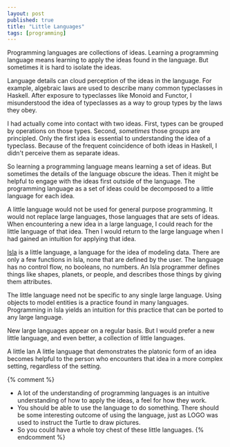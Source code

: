 ```yaml
---
layout: post
published: true 
title: "Little Languages"
tags: [programming]
---
```


Programming languages are collections of ideas.
Learning a programming language means learning to apply the ideas found in the
language.
But sometimes it is hard to isolate the ideas.

Language details can cloud perception of the ideas in the language.
For example, algebraic laws are used to describe many common typeclasses in
Haskell.
After exposure to typeclasses like Monoid and Functor, I misunderstood the idea
of typeclasses as a way to group types by the laws they obey.

I had actually come into contact with two ideas.
First, types can be grouped by operations on those types.
Second, _sometimes_ those groups are principled.
Only the first idea is essential to understanding the idea of a typeclass.
Because of the frequent coincidence of both ideas in Haskell, I didn't perceive
them as separate ideas.

So learning a programming language means learning a set of ideas.
But sometimes the details of the language obscure the ideas.
Then it might be helpful to engage with the ideas first outside of the language.
The programming language as a set of ideas could be decomposed to a little
language for each idea.

A little language would not be used for general purpose programming.
It would not replace large languages, those languages that are sets of ideas.
When encountering a new idea in a large language, I could reach for the little
language of that idea.
Then I would return to the large language when I had gained an intuition for
applying that idea.

[Isla](http://islalanguage.org/) is a little language, a language for the idea
of modeling data.
There are only a few functions in Isla, none that are defined by the user.
The language has no control flow, no booleans, no numbers.
An Isla programmer defines things like shapes, planets, or people, and describes
those things by giving them attributes.

The little language need not be specific to any single large language.
Using objects to model entities is a practice found in many languages.
Programming in Isla yields an intuition for this practice that can be ported to 
any large language.

New large languages appear on a regular basis. 
But I would prefer a new little language, and even better, a collection of 
little languages.

A little lan
A little language that demonstrates the platonic form of an idea becomes helpful
to the person who encounters that idea in a more complex setting, regardless of 
the setting.

{% comment %}
- A lot of the understanding of programming languages is an intuitive
  understanding of how to apply the ideas, a feel for how they work.
- You should be able to use the language to do something. There should be some
  interesting outcome of using the language, just as LOGO was used to instruct
  the Turtle to draw pictures.
- So you could have a whole toy chest of these little languages.
{% endcomment %}
